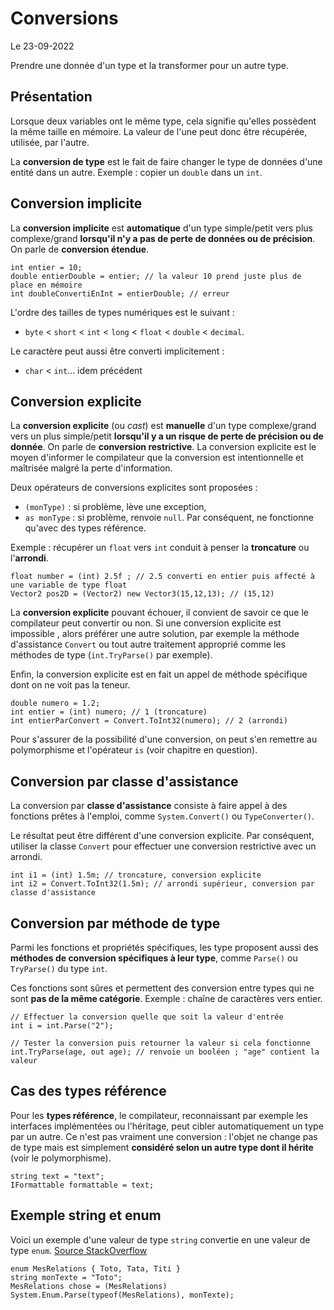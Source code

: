 # Conversions

Le 23-09-2022

Prendre une donnée d'un type et la transformer pour un autre type.

## Présentation

Lorsque deux variables ont le même type, cela signifie qu'elles possèdent la même taille en mémoire. La valeur de l'une peut donc être récupérée, utilisée, par l'autre. 

La **conversion de type** est le fait de faire changer le type de données d'une entité dans un autre. Exemple : copier un `double` dans un `int`. 

## Conversion implicite

La **conversion implicite** est **automatique** d'un type simple/petit vers plus complexe/grand **lorsqu'il n'y a pas de perte de données ou de précision**. On parle de **conversion étendue**.
```
int entier = 10;
double entierDouble = entier; // la valeur 10 prend juste plus de place en mémoire
int doubleConvertiEnInt = entierDouble; // erreur
```

L'ordre des tailles de types numériques est le suivant :
- `byte` < `short` < `int` < `long` < `float` < `double` < `decimal`. 

Le caractère peut aussi être converti implicitement :
- `char` < `int`... idem précédent

## Conversion explicite

La **conversion explicite** (ou *cast*) est **manuelle** d'un type complexe/grand vers un plus simple/petit **lorsqu'il y a un risque de perte de précision ou de donnée**. On parle de **conversion restrictive**. La conversion explicite est le moyen d'informer le compilateur que la conversion est intentionnelle et maîtrisée malgré la perte d'information.

Deux opérateurs de conversions explicites sont proposées :
- `(monType)` : si problème, lève une exception,
- `as monType` : si problème, renvoie `null`. Par conséquent, ne fonctionne qu'avec des types référence.

Exemple : récupérer un `float` vers `int` conduit à penser la **troncature** ou l'**arrondi**.
```
float number = (int) 2.5f ; // 2.5 converti en entier puis affecté à une variable de type float
Vector2 pos2D = (Vector2) new Vector3(15,12,13); // (15,12)
```

La **conversion explicite** pouvant échouer, il convient de savoir ce que le compilateur peut convertir ou non. Si une conversion explicite est impossible , alors préférer une autre solution, par exemple la méthode d'assistance `Convert` ou tout autre traitement approprié comme les méthodes de type (`int.TryParse()` par exemple).

Enfin, la conversion explicite est en fait un appel de méthode spécifique dont on ne voit pas la teneur.
```
double numero = 1.2;
int entier = (int) numero; // 1 (troncature)
int entierParConvert = Convert.ToInt32(numero); // 2 (arrondi)
```

Pour s'assurer de la possibilité d'une conversion, on peut s'en remettre au polymorphisme et l'opérateur `is` (voir chapitre en question).

## Conversion par classe d'assistance

La conversion par **classe d'assistance** consiste à faire appel à des fonctions prêtes à l'emploi, comme `System.Convert()` ou `TypeConverter()`. 

Le résultat peut être différent d'une conversion explicite. Par conséquent, utiliser la classe `Convert` pour effectuer une conversion restrictive avec un arrondi.
```
int i1 = (int) 1.5m; // troncature, conversion explicite
int i2 = Convert.ToInt32(1.5m); // arrondi supérieur, conversion par classe d'assistance 
```

## Conversion par méthode de type

Parmi les fonctions et propriétés spécifiques, les type proposent aussi des **méthodes de conversion spécifiques à leur type**, comme `Parse()` ou `TryParse()` du type `int`. 

Ces fonctions sont sûres et permettent des conversion entre types qui ne sont **pas de la même catégorie**. Exemple : chaîne de caractères vers entier.
```
// Effectuer la conversion quelle que soit la valeur d'entrée
int i = int.Parse("2");

// Tester la conversion puis retourner la valeur si cela fonctionne
int.TryParse(age, out age); // renvoie un booléen ; "age" contient la valeur
```

## Cas des types référence

Pour les **types référence**, le compilateur, reconnaissant par exemple les interfaces implémentées ou l'héritage, peut cibler automatiquement un type par un autre. Ce n'est pas vraiment une conversion : l'objet ne change pas de type mais est simplement **considéré selon un autre type dont il hérite** (voir le polymorphisme).
```
string text = "text";
IFormattable formattable = text;
```

## Exemple string et enum

Voici un exemple d'une valeur de type `string` convertie en une valeur de type `enum`. [Source StackOverflow](https://stackoverflow.com/questions/15394032/difference-between-casting-and-using-the-convert-to-method "StackOverflow Difference beween casting and using the convert to method")
```
enum MesRelations { Toto, Tata, Titi }
string monTexte = "Toto";
MesRelations chose = (MesRelations) System.Enum.Parse(typeof(MesRelations), monTexte);
```